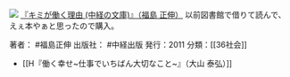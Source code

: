 [![](http://ecx.images-amazon.com/images/I/51ehejXFjQL._SL160_.jpg)](http://www.amazon.co.jp/exec/obidos/ASIN/4806140996/choiyaki81-22/ref=nosim)
[『キミが働く理由 (中経の文庫)』（福島 正伸）](http://www.amazon.co.jp/exec/obidos/ASIN/4806140996/choiyaki81-22/ref=nosim)
以前図書館で借りて読んで、えぇ本やぁと思ったので購入。

著者： #福島正伸 
出版社： #中経出版 
発行：2011
分類：[[36社会]]

- [[H『働く幸せ~仕事でいちばん大切なこと~』（大山 泰弘）]]

